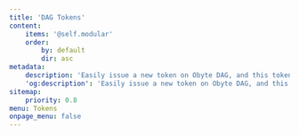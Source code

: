 ```yaml
---
title: 'DAG Tokens'
content:
    items: '@self.modular'
    order:
        by: default
        dir: asc
metadata:
    description: 'Easily issue a new token on Obyte DAG, and this token can represent anything.'
    'og:description': 'Easily issue a new token on Obyte DAG, and this token can represent anything.'
sitemap:
    priority: 0.8
menu: Tokens
onpage_menu: false
---
```


